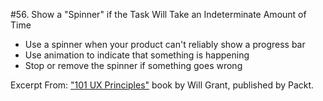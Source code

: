 #56. Show a "Spinner" if the Task Will Take an Indeterminate Amount of Time
-  Use a spinner when your product can't reliably show a progress bar
-  Use animation to indicate that something is happening
-  Stop or remove the spinner if something goes wrong

Excerpt From: ["101 UX Principles"](https://www.packtpub.com/web-development/101-ux-principles) book by Will Grant, published by Packt.
